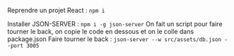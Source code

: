 Reprendre un projet React : `npm i`

Installer JSON-SERVER : `npm i -g json-server`
On fait un script pour faire tourner le back, on copie le code en dessous et on le colle dans package.json
Faire tourner le back : `json-server --w src/assets/db.json --port 3005`
